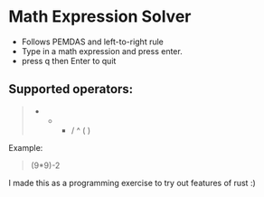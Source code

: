 # Math Expression Solver

- Follows PEMDAS and left-to-right rule
- Type in a math expression and press enter.
- press q then Enter to quit


## Supported operators: 
> + - * / ^ ( )

Example:
> (9*9)-2

I made this as a programming exercise to try out features of rust :)